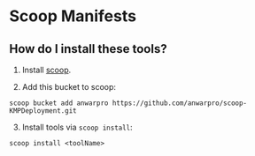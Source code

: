 # Scoop Manifests

## How do I install these tools?

1. Install [scoop](https://github.com/lukesampson/scoop).

2. Add this bucket to scoop:

```
scoop bucket add anwarpro https://github.com/anwarpro/scoop-KMPDeployment.git
```

3. Install tools via `scoop install`:

```
scoop install <toolName>
```
